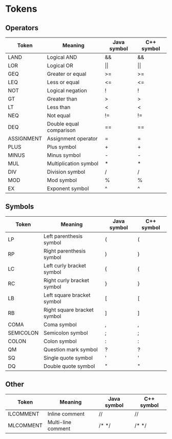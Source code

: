 # Tokens

## Operators

| Token      | Meaning                 | Java symbol | C++ symbol |
| ---------- | ----------------------- | ----------- | ---------- |
| LAND       | Logical AND             | &&          | &&         |
| LOR        | Logical OR              | \|\|        | \|\|       |
| GEQ        | Greater or equal        | >=          | >=         |
| LEQ        | Less or equal           | <=          | <=         |
| NOT        | Logical negation        | !           | !          |
| GT         | Greater than            | >           | >          |
| LT         | Less than               | <           | <          |
| NEQ        | Not equal               | !=          | !=         |
| DEQ        | Double equal comparison | ==          | ==         |
| ASSIGNMENT | Assignment operator     | =           | =          |
| PLUS       | Plus symbol             | +           | +          |
| MINUS      | Minus symbol            | -           | -          |
| MUL        | Multiplication symbol   | \*          | \*         |
| DIV        | Division symbol         | /           | /          |
| MOD        | Mod symbol              | %           | %          |
| EX         | Exponent symbol         | ^           | ^          |

## Symbols

| Token     | Meaning                     | Java symbol | C++ symbol |
| --------- | --------------------------- | ----------- | ---------- |
| LP        | Left parenthesis symbol     | (           | (          |
| RP        | Right parenthesis symbol    | )           | )          |
| LC        | Left curly bracket symbol   | {           | {          |
| RC        | Right curly bracket symbol  | }           | }          |
| LB        | Left square bracket symbol  | [           | [          |
| RB        | Right square bracket symbol | ]           | ]          |
| COMA      | Coma symbol                 | ,           | ,          |
| SEMICOLON | Semicolon symbol            | ;           | ;          |
| COLON     | Colon symbol                | :           | :          |
| QM        | Question mark symbol        | ?           | ?          |
| SQ        | Single quote symbol         | '           | '          |
| DQ        | Double quote symbol         | "           | "          |

## Other

| Token     | Meaning            | Java symbol | C++ symbol |
| --------- | ------------------ | ----------- | ---------- |
| ILCOMMENT | Inline comment     | //          | //         |
| MLCOMMENT | Multi-line comment | /\* \*/     | /\* \*/    |